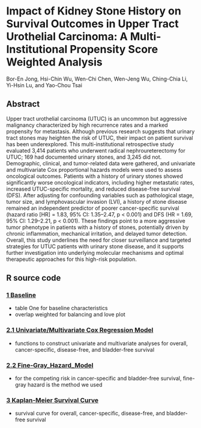 # Impact of Kidney Stone History on Survival Outcomes in Upper Tract Urothelial Carcinoma: A Multi-Institutional Propensity Score Weighted Analysis

Bor-En Jong, Hsi-Chin Wu, Wen-Chi Chen, Wen-Jeng Wu, Ching-Chia Li, Yi-Hsin Lu, and Yao-Chou Tsai

## Abstract

Upper tract urothelial carcinoma (UTUC) is an uncommon but aggressive malignancy characterized by high recurrence rates and a marked propensity for metastasis. Although previous research suggests that urinary tract stones may heighten the risk of UTUC, their impact on patient survival has been underexplored. This multi-institutional retrospective study evaluated 3,414 patients who underwent radical nephroureterectomy for UTUC; 169 had documented urinary stones, and 3,245 did not. Demographic, clinical, and tumor-related data were gathered, and univariate and multivariate Cox proportional hazards models were used to assess oncological outcomes. Patients with a history of urinary stones showed significantly worse oncological indicators, including higher metastatic rates, increased UTUC-specific mortality, and reduced disease-free survival (DFS). After adjusting for confounding variables such as pathological stage, tumor size, and lymphovascular invasion (LVI), a history of stone disease remained an independent predictor of poorer cancer-specific survival (hazard ratio [HR] = 1.83, 95% CI: 1.35–2.47, p < 0.001) and DFS (HR = 1.69, 95% CI: 1.29–2.21, p < 0.001). These findings point to a more aggressive tumor phenotype in patients with a history of stones, potentially driven by chronic inflammation, mechanical irritation, and delayed tumor detection. Overall, this study underlines the need for closer surveillance and targeted strategies for UTUC patients with urinary stone disease, and it supports further investigation into underlying molecular mechanisms and optimal therapeutic approaches for this high-risk population.

## R source code

### [1 Baseline](https://github.com/YiHsinLu/stone_w.UTUC/blob/main/01_Baseline_characteristics.R)

* table One for baseline characteristics
* overlap weighted for balancing and love plot

### [2.1 Univariate/Multivariate Cox Regression Model](https://github.com/YiHsinLu/stone_w.UTUC/blob/main/02_01_Survival_analysis_cox_regression.R)

* functions to construct univariate and multivariate analyses for overall, cancer-specific, disease-free, and bladder-free survival

### [2.2 Fine-Gray_Hazard_Model](https://github.com/YiHsinLu/stone_w.UTUC/blob/main/02_02_Fine-Gray_Hazard_Model_competing_risk.R)

* for the competing risk in cancer-specific and bladder-free survival, fine-gray hazard is the method we used

### [3 Kaplan-Meier Survival Curve](https://github.com/YiHsinLu/stone_w.UTUC/blob/main/03_Survival_analysis_KaplanMeier_Survival_Curve.R)

* survival curve for overall, cancer-specific, disease-free, and bladder-free survival
